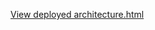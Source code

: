 <a href="https://sohrabsaran.github.io/softwareSkillsDemos/SDLC/visualization/architecture.html">View deployed architecture.html</a>
